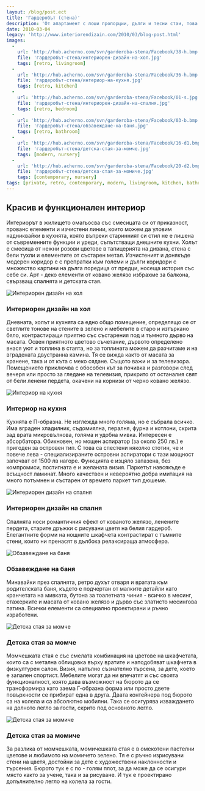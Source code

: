 ```yaml
---
layout: /blog/post.ect
title: 'Гардеробът (стена)'
description: 'От апартамент с лоши пропорции, дълги и тесни стаи, това жилище се превръща не само в функционално и удобно място за живеене, а в дом, събрал в себе си аристократична елегантност, спокойствие и уют'
date: 2010-03-04
legacy: 'http://www.interiorendizain.com/2010/03/blog-post.html'
images:
  -
    url: 'http://hub.acherno.com/svn/garderoba-stena/Facebook/38-h.bmp'
    file: 'гардеробът-стена/интериорен-дизайн-на-хол.jpg'
    tags: [retro, livingroom]
  -
    url: 'http://hub.acherno.com/svn/garderoba-stena/Facebook/36-h.bmp'
    file: 'гардеробът-стена/интериор-на-кухня.jpg'
    tags: [retro, kitchen]
  -
    url: 'http://hub.acherno.com/svn/garderoba-stena/Facebook/01-s.jpg'
    file: 'гардеробът-стена/интериорен-дизайн-на-спалня.jpg'
    tags: [retro, bedroom]
  -
    url: 'http://hub.acherno.com/svn/garderoba-stena/Facebook/03-b.bmp'
    file: 'гардеробът-стена/обзавеждане-на-баня.jpg'
    tags: [retro, bathroom]
  -
    url: 'http://hub.acherno.com/svn/garderoba-stena/Facebook/16-d1.bmp'
    file: 'гардеробът-стена/детска-стая-за-момче.jpg'
    tags: [modern, nursery]
  -
    url: 'http://hub.acherno.com/svn/garderoba-stena/Facebook/20-d2.bmp'
    file: 'гардеробът-стена/детска-стая-за-момиче.jpg'
    tags: [contemporary, nursery]
tags: [private, retro, contemporary, modern, livingroom, kitchen, bathroom, nursery, bedroom]
---
```

## Красив и **функционален интериор**
Интериорът в жилището омагьосва със смесицата си от приказност, прованс елементи и изчистени линии, които можем да уловим надниквайки в кухнята, която въпреки старинният си стил не е лишена от съвременните функции и уреди, съпътстващи днешните кухни. Холът е смесица от нежни розови цветове в тапицерията на дивана, стена с бели тухли и елементите от състарен метал. Изчистеният и донякъде модерен коридор е с препратки към големи и дълги коридори с множество картини на дълга поредица от предци, носеща история със себе си. Арт - деко елементи от ковано желязо избрахме за балкона, свързващ спалнята и детската стая. 

![Интериорен дизайн на хол](гардеробът-стена/интериорен-дизайн-на-хол.jpg)
### Интериорен дизайн на **хол**

Дневната, холът и кухнята са едно общо помещение, определящо се от светлите тонове на стените в зелено и мебелите в старо и изтъркано бяло, контрастиращи приятно със състарения под и тъмното дърво на масата. Освен приятното  цветово съчетание, дървото определено внася уют и топлина в стаята, но за топлината можем да разчитаме и на вградената двустранна камина. Тя се вижда както от масата за хранене, така и от къта с меко сядане. Същото важи и за телевизора. Помещението приключва с обособен кът за почивка и разговори след вечеря или просто за гледане на телевизия, прикрито от останалия свят от бели ленени пердета, окачени на корнизи от черно ковано желязо.

![Интериор на кухня](гардеробът-стена/интериор-на-кухня.jpg)
### Интериор на **кухня**

Кухнята е П-образна. Не изглежда много голяма, но е събрала всичко. Има вграден хладилник, съдомиялна, пералня, фурна и котлони, скрита зад врата микровълнова, голяма и удобна мивка. 
Интересен е абсорбатора. Обикновен, но мощен аспиратор (за около 250 лв.) е пригоден за островен тип. С това са спестени няколко стотин, че и повече лева - специализираните островни аспиратори с тази мощност започват от 1500 лв нагоре. Функцията е изцяло запазена, без компромиси, постигната е и желаната визия. Паркетът навсякъде е всъщност ламинат. Много качествен и невероятно добра имитация на много потъмнен и състарен от времето паркет тип дюшеме. 

![Интериорен дизайн на спалня](гардеробът-стена/интериорен-дизайн-на-спалня.jpg)
### Интериорен дизайн на **спалня**

Спалнята носи романтичния ефект от кованото желязо, ленените пердета, старите дръжки с рисувани цветя на белия гардероб. Елегантните форми на нощните шкафчета контрастират с тъмните стени, които ни пренасят в дълбока релаксираща атмосфера.

![Обзавеждане на баня](гардеробът-стена/обзавеждане-на-баня.jpg)
### Обзавеждане на **баня**

Минавайки през спалнята, ретро духът отваря и вратата към родителската баня, където е подчертан от малките детайли като кранчетата на мивката, бутона за тоалетната чиния - всичко в месинг, етажерките и масата от ковано желязо и дърво със златисто месингова патина. Всички елементи са специално проектирани и ръчно изработени. 

![Детска стая за момче](гардеробът-стена/детска-стая-за-момче.jpg)
### Детска стая за **момче**

Момчешката стая е със смелата комбинация на цветове на шкафчетата, които са с метална облицовка върху вратите и наподобяват шкафчета в физкултурен салон. Визия, напълно съзнателно търсена, за дете, което е запален спортист. Мебелите могат да ни впечатят и със своята функционалност, която дава възможност на бюрото да се трансформира като заема Г-образна форма или просто двете повърхности се прибират една в друга. Двата контейнера под бюрото са на колела и са абсолютно мобилни. Така се осигурява изваждането на долното легло за гости, скрито под основното легло.

![Детска стая за момиче](гардеробът-стена/детска-стая-за-момиче.jpg)
### Детска стая за **момиче**

За разлика от момчешката, момичешката стая е в омекотени пастелни цветове и любимото на момичето зелено. Тя е с ръчно изрисувани стени на цветя, достойни за дете с художествени наклонности и търсения. Бюрото тук е с по - голям плот, за да може да се осигури място както за учене, така и за рисуване. И тук е проектирано допълнително легло на колела за гости.